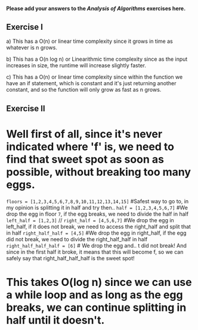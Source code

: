 #### Please add your answers to the ***Analysis of  Algorithms*** exercises here.

## Exercise I

a) This has a O(n) or linear time complexity since it grows in time as whatever is n grows.


b) This has a O(n log n) or Linearithmic time complexity since as the input increases in size, the runtime will increase slightly faster.


c) This has a O(n) or linear time complexity since within the function we have an if statement, which is constant and it's just returning another constant, and so the function will only grow as fast as n grows.

## Exercise II

# Well first of all, since it's never indicated where 'f' is, we need to find that sweet spot as soon as possible, without breaking too many eggs. 

`floors = [1,2,3,4,5,6,7,8,9,10,11,12,13,14,15]` #Safest way to go to, in my opinion is splitting it in half and try then..
`half = [1,2,3,4,5,6,7]` #We drop the egg in floor `7`, if the egg breaks, we need to divide the half in half
`left_half = [1,2,3]` // `right_half = [4,5,6,7]` #We drop the egg in left_half, if it does not break, we need to access the right_half and split that in half
`right_half_half = [4,5]` #We drop the egg in right_half, if the egg did not break, we need to divide the right_half_half in half
`right_half_half_half = [6]` # We drop the egg and.. t did not break! And since in the first half it broke, it means that this will become f, so we can safely say that right_half_half_half is the sweet spot!

# This takes O(log n) since we can use a while loop and as long as the egg breaks, we can continue splitting in half until it doesn't.

